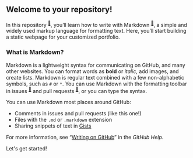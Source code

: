 ## Welcome to your repository!

In this repository <sup>[:book:](https://help.github.com/articles/github-glossary/#repository)</sup>, you’ll learn how to write with Markdown <sup>[:book:](https://help.github.com/articles/github-glossary/#markdown)</sup>, a simple and widely used markup language for formatting text. Here, you’ll start building a static webpage for your customized portfolio.

### What is Markdown?

Markdown is a lightweight syntax for communicating on GitHub, and many other websites. You can format words as **bold** or _italic_, add images, and create lists. Markdown is regular text combined with a few non-alphabetic symbols, such as `#` or `*`. You can use Markdown with the formatting toolbar in issues <sup>[:book:](https://help.github.com/articles/github-glossary/#issues)</sup> and pull requests <sup>[:book:](https://help.github.com/articles/github-glossary/#pull-request)</sup>, or you can type the syntax.

You can use Markdown most places around GitHub:

- Comments in issues and pull requests (like this one!)
- Files with the `.md` or `.markdown` extension
- Sharing snippets of text in [Gists](https://help.github.com/en/articles/about-gists)

For more information, see “[Writing on GitHub](https://help.github.com/categories/writing-on-github/)” in the _GitHub Help_.

Let's get started!
